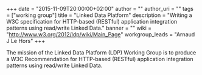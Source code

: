 +++
date = "2015-11-09T20:00:00+02:00"
author = ""
author_uri = ""
tags = ["working group"]
title = "Linked Data Platform"
description = "Writing a W3C specification for HTTP-based (RESTful) application integration patterns using read/write Linked Data."
banner = ""
wiki = "http://www.w3.org/2012/ldp/wiki/Main_Page"
workgroup_leads = "Arnaud J Le Hors"
+++

The mission of the Linked Data Platform (LDP) Working Group is to produce a W3C Recommendation for HTTP-based (RESTful) application integration patterns using read/write Linked Data.